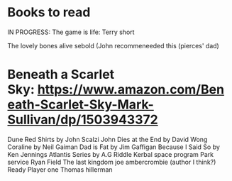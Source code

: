 # Books to read

IN PROGRESS: The game is life: Terry short

The lovely bones alive sebold (John recommeneeded this (pierces' dad)

# **Beneath a Scarlet Sky: <https://www.amazon.com/Beneath-Scarlet-Sky-Mark-Sullivan/dp/1503943372>**

Dune
Red Shirts by John Scalzi
John Dies at the End by David Wong
Coraline by Neil Gaiman
Dad is Fat by Jim Gaffigan
Because I Said So by Ken Jennings
Atlantis Series by A.G Riddle
Kerbal space program
Park service Ryan Field
The last kingdom
joe ambercrombie (author I think?)
Ready Player one
Thomas hillerman

